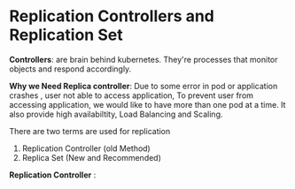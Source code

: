 # Replication Controllers and Replication Set

**Controllers**: are brain behind kubernetes. They're processes that monitor objects and respond accordingly.


**Why we Need Replica controller**: Due to some error in pod or application crashes , user not able to access application, To prevent user from accessing application, we would like to have more than one pod at a time. It also provide high availabiltity, Load Balancing and Scaling. 


There are two terms are used for replication 
1. Replication Controller (old Method)
2. Replica Set (New and Recommended)

**Replication Controller** : 